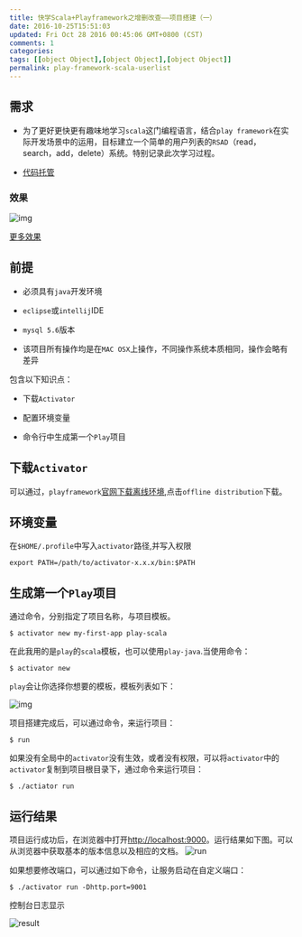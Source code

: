 ```yaml
---
title: 快学Scala+Playframework之增删改查——项目搭建（一）
date: 2016-10-25T15:51:03
updated: Fri Oct 28 2016 00:45:06 GMT+0800 (CST)
comments: 1
categories:
tags: [[object Object],[object Object],[object Object]]
permalink: play-framework-scala-userlist
---
```


## 需求
- 为了更好更快更有趣味地学习`scala`这门编程语言，结合`play framework`在实际开发场景中的运用，目标建立一个简单的用户列表的`RSAD`（read，search，add，delete）系统。特别记录此次学习过程。

- [代码托管](https://github.com/BeAce/scala-and-playframework-userlist)

<!--more-->
### 效果
![img](https://camo.githubusercontent.com/5ee38df9cb5155b2d6f2bad5207b65482de1929a/687474703a2f2f696d616765732d6d616e616765722e6f73732d636e2d7368616e676861692e616c6979756e63732e636f6d2f7374617469632f757365726c6973742e706e67)

[更多效果](https://github.com/BeAce/scala-and-playframework-userlist)

## 前提
- 必须具有`java`开发环境

- `eclipse`或`intellij`IDE

- `mysql 5.6`版本

- 该项目所有操作均是在`MAC OSX`上操作，不同操作系统本质相同，操作会略有差异


包含以下知识点：


- 下载`Activator`

- 配置环境变量

- 命令行中生成第一个`Play`项目


## 下载`Activator`

可以通过，`playframework`[官网下载离线环境](https://playframework.com/download),点击`offline distribution`下载。

## 环境变量

在`$HOME/.profile`中写入`activator`路径,并写入权限

```
export PATH=/path/to/activator-x.x.x/bin:$PATH
```

## 生成第一个`Play`项目

通过命令，分别指定了项目名称，与项目模板。

```
$ activator new my-first-app play-scala
```
在此我用的是`play`的`scala`模板，也可以使用`play-java`.当使用命令：

```
$ activator new
```
`play`会让你选择你想要的模板，模板列表如下：

![img](https://images-manager.oss-cn-shanghai.aliyuncs.com/static/play-scala-userlist/play-scala-1.jpg)

项目搭建完成后，可以通过命令，来运行项目：
```
$ run
```

如果没有全局中的`activator`没有生效，或者没有权限，可以将`activator`中的`activator`复制到项目根目录下，通过命令来运行项目：
```
$ ./actiator run
```

## 运行结果
项目运行成功后，在浏览器中打开[http://localhost:9000](http://localhost:9000)。运行结果如下图。可以从浏览器中获取基本的版本信息以及相应的文档。
![run](https://images-manager.oss-cn-shanghai.aliyuncs.com/static/play-scala-userlist/runresult.jpg)


如果想要修改端口，可以通过如下命令，让服务启动在自定义端口：
```
$ ./activator run -Dhttp.port=9001
```
控制台日志显示

![result](https://images-manager.oss-cn-shanghai.aliyuncs.com/static/play-scala-userlist/run.jpg)
